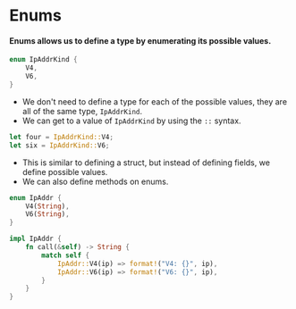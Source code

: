# Enums

#### Enums allows us to define a type by enumerating its possible values. 

```rust
enum IpAddrKind {
    V4,
    V6,
}
```
- We don't need to define a type for each of the possible values, they are all of the same type, `IpAddrKind`.
- We can get to a value of `IpAddrKind` by using the `::` syntax.
```rust
let four = IpAddrKind::V4;
let six = IpAddrKind::V6;
```
- This is similar to defining a struct, but instead of defining fields, we define possible values.
- We can also define methods on enums.
```rust
enum IpAddr {
    V4(String),
    V6(String),
}

impl IpAddr {
    fn call(&self) -> String {
        match self {
            IpAddr::V4(ip) => format!("V4: {}", ip),
            IpAddr::V6(ip) => format!("V6: {}", ip),
        }
    }
}
```
